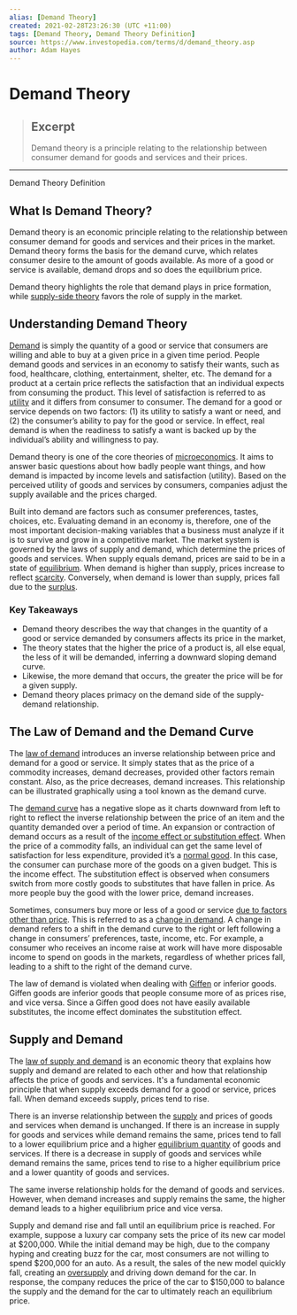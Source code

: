 ```yaml
---
alias: [Demand Theory]
created: 2021-02-28T23:26:30 (UTC +11:00)
tags: [Demand Theory, Demand Theory Definition]
source: https://www.investopedia.com/terms/d/demand_theory.asp
author: Adam Hayes
---
```


# Demand Theory

> ## Excerpt
> Demand theory is a principle relating to the relationship between consumer demand for goods and services and their prices.

---

Demand Theory Definition
## What Is Demand Theory?

Demand theory is an economic principle relating to the relationship between consumer demand for goods and services and their prices in the market. Demand theory forms the basis for the demand curve, which relates consumer desire to the amount of goods available. As more of a good or service is available, demand drops and so does the equilibrium price.

Demand theory highlights the role that demand plays in price formation, while [supply-side theory](https://www.investopedia.com/terms/s/supply-sidetheory.asp) favors the role of supply in the market.

## Understanding Demand Theory

[Demand](https://www.investopedia.com/terms/d/demand.asp) is simply the quantity of a good or service that consumers are willing and able to buy at a given price in a given time period. People demand goods and services in an economy to satisfy their wants, such as food, healthcare, clothing, entertainment, shelter, etc. The demand for a product at a certain price reflects the satisfaction that an individual expects from consuming the product. This level of satisfaction is referred to as [utility](https://www.investopedia.com/terms/u/utility.asp) and it differs from consumer to consumer. The demand for a good or service depends on two factors: (1) its utility to satisfy a want or need, and (2) the consumer’s ability to pay for the good or service. In effect, real demand is when the readiness to satisfy a want is backed up by the individual’s ability and willingness to pay.

Demand theory is one of the core theories of [microeconomics](https://www.investopedia.com/terms/m/microeconomics.asp). It aims to answer basic questions about how badly people want things, and how demand is impacted by income levels and satisfaction (utility). Based on the perceived utility of goods and services by consumers, companies adjust the supply available and the prices charged.

Built into demand are factors such as consumer preferences, tastes, choices, etc. Evaluating demand in an economy is, therefore, one of the most important decision-making variables that a business must analyze if it is to survive and grow in a competitive market. The market system is governed by the laws of supply and demand, which determine the prices of goods and services. When supply equals demand, prices are said to be in a state of [equilibrium](https://www.investopedia.com/terms/e/equilibrium.asp). When demand is higher than supply, prices increase to reflect [scarcity](https://www.investopedia.com/terms/s/scarcity.asp). Conversely, when demand is lower than supply, prices fall due to the [surplus](https://www.investopedia.com/terms/s/surplus.asp).

### Key Takeaways

-   Demand theory describes the way that changes in the quantity of a good or service demanded by consumers affects its price in the market,
-   The theory states that the higher the price of a product is, all else equal, the less of it will be demanded, inferring a downward sloping demand curve.
-   Likewise, the more demand that occurs, the greater the price will be for a given supply.
-   Demand theory places primacy on the demand side of the supply-demand relationship.

## The Law of Demand and the Demand Curve

The [law of demand](https://www.investopedia.com/terms/l/lawofdemand.asp) introduces an inverse relationship between price and demand for a good or service. It simply states that as the price of a commodity increases, demand decreases, provided other factors remain constant. Also, as the price decreases, demand increases. This relationship can be illustrated graphically using a tool known as the demand curve.

The [demand curve](https://www.investopedia.com/terms/d/demand-curve.asp) has a negative slope as it charts downward from left to right to reflect the inverse relationship between the price of an item and the quantity demanded over a period of time. An expansion or contraction of demand occurs as a result of the [income effect or substitution effect](https://www.investopedia.com/ask/answers/041415/whats-difference-between-income-effect-and-substitution-effect.asp). When the price of a commodity falls, an individual can get the same level of satisfaction for less expenditure, provided it’s a [normal good](https://www.investopedia.com/terms/n/normal-good.asp). In this case, the consumer can purchase more of the goods on a given budget. This is the income effect. The substitution effect is observed when consumers switch from more costly goods to substitutes that have fallen in price. As more people buy the good with the lower price, demand increases.

Sometimes, consumers buy more or less of a good or service [due to factors other than price](https://www.investopedia.com/ask/answers/042815/which-economic-factors-most-affect-demand-consumer-goods.asp). This is referred to as a [change in demand](https://www.investopedia.com/terms/c/changeindemand.asp). A change in demand refers to a shift in the demand curve to the right or left following a change in consumers’ preferences, taste, income, etc. For example, a consumer who receives an income raise at work will have more disposable income to spend on goods in the markets, regardless of whether prices fall, leading to a shift to the right of the demand curve.

The law of demand is violated when dealing with [Giffen](https://www.investopedia.com/terms/g/giffen-good.asp) or inferior goods. Giffen goods are inferior goods that people consume more of as prices rise, and vice versa. Since a Giffen good does not have easily available substitutes, the income effect dominates the substitution effect.

## Supply and Demand

The [law of supply and demand](https://www.investopedia.com/terms/l/law-of-supply-demand.asp) is an economic theory that explains how supply and demand are related to each other and how that relationship affects the price of goods and services. It's a fundamental economic principle that when supply exceeds demand for a good or service, prices fall. When demand exceeds supply, prices tend to rise.

There is an inverse relationship between the [supply](https://www.investopedia.com/terms/s/supply.asp) and prices of goods and services when demand is unchanged. If there is an increase in supply for goods and services while demand remains the same, prices tend to fall to a lower equilibrium price and a higher [equilibrium quantity](https://www.investopedia.com/terms/e/equilibrium-quantity.asp) of goods and services. If there is a decrease in supply of goods and services while demand remains the same, prices tend to rise to a higher equilibrium price and a lower quantity of goods and services.

The same inverse relationship holds for the demand of goods and services. However, when demand increases and supply remains the same, the higher demand leads to a higher equilibrium price and vice versa.

Supply and demand rise and fall until an equilibrium price is reached. For example, suppose a luxury car company sets the price of its new car model at $200,000. While the initial demand may be high, due to the company hyping and creating buzz for the car, most consumers are not willing to spend $200,000 for an auto. As a result, the sales of the new model quickly fall, creating an [oversupply](https://www.investopedia.com/terms/o/oversupply.asp) and driving down demand for the car. In response, the company reduces the price of the car to $150,000 to balance the supply and the demand for the car to ultimately reach an equilibrium price.
